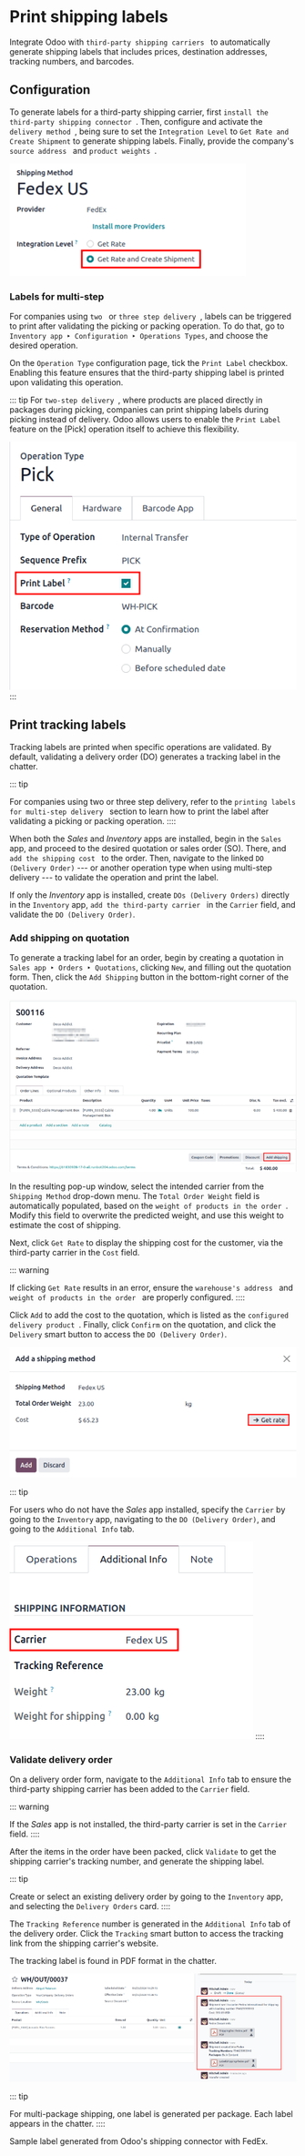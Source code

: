 # Print shipping labels

Integrate Odoo with `third-party shipping carriers
` to automatically generate shipping labels that includes
prices, destination addresses, tracking numbers, and barcodes.


## Configuration

To generate labels for a third-party shipping carrier, first
`install the third-party shipping
connector `. Then, configure and activate the
`delivery method `, being sure to set the `Integration Level` to `Get Rate and Create Shipment` to generate shipping labels. Finally, provide the
company\'s `source address
` and `product weights
`.


![Set the \"Get Rate and Create Shipment\" option.](labels/integration-level.png)

### Labels for multi-step 

For companies using
`two ` or `three step
delivery `, labels can be triggered to print after validating the
picking or packing operation. To do that, go to `Inventory app ‣
Configuration ‣ Operations Types`, and choose the desired operation.

On the `Operation Type` configuration
page, tick the `Print Label`
checkbox. Enabling this feature ensures that the third-party shipping
label is printed upon validating this operation.

::: tip
For
`two-step delivery `, where products are placed directly in packages during
picking, companies can print shipping labels during picking instead of
delivery. Odoo allows users to enable the
`Print Label` feature on the
[Pick] operation itself to achieve this flexibility.

![Enable the \"Print Label\" feature.](labels/pick-print-label.png)
:::

## Print tracking labels

Tracking labels are printed when specific operations are validated. By
default, validating a delivery order (DO) generates a tracking label in
the chatter.

::: tip

For companies using two or three step delivery, refer to the
`printing labels for multi-step
delivery ` section to learn how to print the label after validating a
picking or packing operation.
::::

When both the *Sales* and *Inventory* apps are installed, begin in the
`Sales` app, and proceed to the
desired quotation or sales order (SO). There, and `add the shipping cost
` to the order. Then, navigate to the linked
`DO (Delivery Order)` --- or another
operation type when using multi-step delivery --- to validate the
operation and print the label.

If only the *Inventory* app is installed, create
`DOs (Delivery Orders)` directly in the
`Inventory` app,
`add the third-party carrier
` in the `Carrier` field,
and validate the `DO (Delivery Order)`.

### Add shipping on quotation 

To generate a tracking label for an order, begin by creating a quotation
in `Sales
app ‣ Orders ‣ Quotations`,
clicking `New`, and filling out the
quotation form. Then, click the `Add Shipping` button in the bottom-right corner of the quotation.

![Show the \"Add Shipping\" button on the quotation.](labels/add-shipping-button.png)

In the resulting pop-up window, select the intended carrier from the
`Shipping Method` drop-down menu. The
`Total Order Weight` field is
automatically populated, based on the
`weight of products in the order `. Modify this field to overwrite the predicted weight, and
use this weight to estimate the cost of shipping.

Next, click `Get Rate` to display the
shipping cost for the customer, via the third-party carrier in the
`Cost` field.

::: warning

If clicking `Get Rate` results in an
error, ensure the `warehouse's address
` and `weight of products in the
order ` are properly configured.
::::

Click `Add` to add the cost to the
quotation, which is listed as the `configured
delivery product `. Finally, click `Confirm`
on the quotation, and click the `Delivery` smart button to access the
`DO (Delivery Order)`.

![Show \"Get rate\" pop-up window.](labels/get-rate.png)

::: tip

For users who do not have the *Sales* app installed, specify the
`Carrier` by going to the
`Inventory` app, navigating to
the `DO (Delivery Order)`, and going to
the `Additional Info` tab.

![Show the \"Additional Info\" tab of a delivery order.](labels/additional-info-tab.png)
::::

### Validate delivery order 

On a delivery order form, navigate to the
`Additional Info` tab to ensure the
third-party shipping carrier has been added to the
`Carrier` field.

::: warning

If the *Sales* app is not installed, the third-party carrier is set in
the `Carrier` field.
::::

After the items in the order have been packed, click
`Validate` to get the shipping
carrier\'s tracking number, and generate the shipping label.

::: tip

Create or select an existing delivery order by going to the
`Inventory` app, and selecting
the `Delivery Orders` card.
::::

The `Tracking Reference` number is
generated in the `Additional Info`
tab of the delivery order. Click the `Tracking` smart button to access the tracking link from the
shipping carrier\'s website.

The tracking label is found in PDF format in the chatter.

![Show generated shipping label in the chatter.](labels/shipping-label.png)

::: tip

For multi-package shipping, one label is generated per package. Each
label appears in the chatter.
::::



Sample label generated from Odoo's shipping connector with
FedEx.



